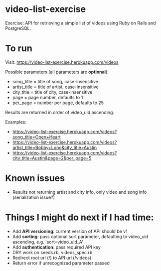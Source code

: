 # video-list-exercise
Exercise: API for retrieving a simple list of videos using Ruby on Rails and PostgreSQL.

# To run

Visit: https://video-list-exercise.herokuapp.com/videos

Possible parameters (all parameters are **optional**):
* song_title = title of song, case-insensitive
* artist_title = title of artist, case-insensitive
* city_title = title of city, case-insensitive
* page = page number, defaults to 1
* per_page = number per page, defaults to 25

Results are returned in order of video_uid ascending.

Examples:
* https://video-list-exercise.herokuapp.com/videos?song_title=Open+Heart
* https://video-list-exercise.herokuapp.com/videos?artist_title=Bobby+Long&city_title=Austin
* https://video-list-exercise.herokuapp.com/videos?city_title=Austin&page=2&per_page=5

# Known issues

* Results not returning artist and city info, only video and song info (serialization issue?)

# Things I might do next if I had time:

* Add **API versioning**: current version of API should be v1
* Add **sorting**: pass optional sort parameter, defaulting to video_uid ascending, e.g. 'sort=video_uid_A'
* Add **authentication**: pass required API key
* DRY work on seeds.rb, videos_spec.rb
* Redirect root url (/) to API url (/videos)
* Return error if unrecognized parameter passed
